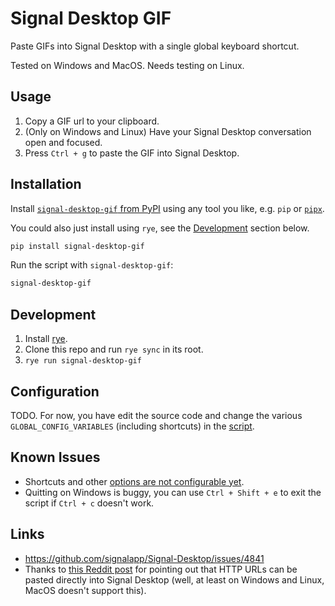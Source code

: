 # Signal Desktop GIF

Paste GIFs into Signal Desktop with a single global keyboard shortcut.

Tested on Windows and MacOS. Needs testing on Linux.

## Usage

1. Copy a GIF url to your clipboard.
2. (Only on Windows and Linux) Have your Signal Desktop conversation open and focused.
3. Press `Ctrl + g` to paste the GIF into Signal Desktop.

## Installation

Install [`signal-desktop-gif` from PyPI](https://pypi.org/project/signal-desktop-gif/) using any tool you like, e.g. `pip` or [`pipx`](https://pipx.pypa.io/stable/).

You could also just install using `rye`, see the [Development](#development) section below.

```bash
pip install signal-desktop-gif
```

Run the script with `signal-desktop-gif`:

```bash
signal-desktop-gif
```

## Development

1. Install [rye](https://rye-up.com/guide/installation/).
2. Clone this repo and run `rye sync` in its root.
3. `rye run signal-desktop-gif`

## Configuration

TODO.
For now, you have edit the source code and change the various `GLOBAL_CONFIG_VARIABLES` (including shortcuts) in the [script](./src/signal_desktop_gif/__init__.py).

## Known Issues

- Shortcuts and other [options are not configurable yet](#configuration).
- Quitting on Windows is buggy, you can use `Ctrl + Shift + e` to exit the script if `Ctrl + c` doesn't work.

## Links

- <https://github.com/signalapp/Signal-Desktop/issues/4841>
- Thanks to [this Reddit post](https://www.reddit.com/r/signal/comments/180hm37/desktop_and_gifs/) for pointing out that HTTP URLs can be pasted directly into Signal Desktop (well, at least on Windows and Linux, MacOS doesn't support this).
